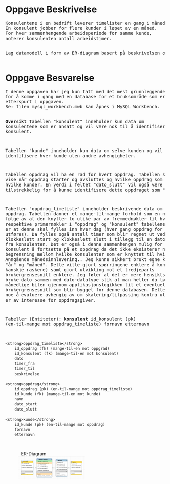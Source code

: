 <h1>Oppgave Beskrivelse</h1>
<pre>
Konsulentene i en bedrift leverer timelister en gang i måneden.
En konsulent jobber for flere kunder i løpet av en måned.
For hver sammenhengende arbeidsperiode for samme kunde,
noterer konsulenten antall arbeidstimer.

Lag datamodell i form av ER-diagram basert på beskrivelsen over."
</pre>

<h1>Oppgave Besvarelse</h1>
<pre>
I denne oppgaven har jeg kun tatt med det mest grunnleggende
for å komme i gang med en database for et bruksområde som er
etterspurt i oppgaven.
Se: filen mysql_workbench.mwb kan åpnes i MySQL Workbench.

<strong>Oversikt</strong>
Tabellen "konsulent" inneholder kun data om konsulentene som er ansatt
og vil være nok til å identifisere hver konsulent.

Tabellen "kunde" inneholder kun data om selve kunden og vil også identifisere
hver kunde uten andre avhengigheter.

Tabellen oppdrag vil ha en rad for hvert oppdrag. Tabellen skal kun vise
når oppdrag starter og avsluttes og hvilke oppdrag som hører til hvilke kunder.
En verdi i feltet "dato_slutt" vil også være tilstrekkelig
for å kunne identifisere dette oppdraget som "ferdig".

Tabellen "oppdrag_timeliste" inneholder beskrivende data om hvert oppdrag.
Tabellen danner et mange-til-mange forhold som en naturlig følge
av at den knytter to ulike par av fremmednøkler til hver sine respektive primærnøkler
i "oppdrag" og "konsulent" tabellene.
Meningen er at denne skal fylles inn hver dag (hver gang oppdrag for bestemt dag
utføres).
Da fylles også antall timer som blir regnet ut ved å føye inn klokkeslett start og
klokkeslett slutt i tillegg til en datostempling fra konsulenten.
Det er også i denne sammenhengen mulig for en annen konsulent å fortsette på et
oppdrag da det ikke eksisterer noen begrensning mellom hvilke konsulenter som
er knyttet til hvilke oppdrag
Anngående månedsinnlevering..
Jeg kunne sikkert brukt egne kolonner for "år" og "måned". Dette ville
gjort spørringene enklere å konstruere (og kanskje raskere) samt gjort utvikling mot
et tredjeparts brukergrensesnitt enklere. Jeg føler at det er mere hensiktsmessig
å bruke dato sammen med dato-datatype slik at man heller da løseer den månedlige
biten gjennom applikasjonslogikken til et eventuelt brukergrensesnitt som blir
bygget for denne databasen. Dette viller vært noe å evaluere avhengig av
om skalering/tilpassing kontra utviklingstid er av interesse for oppdragsgiver.


Tabeller (Entiteter):
    <strong>konsulent</strong>
        id_konsulent (pk) (en-til-mange mot oppdrag_timeliste)
        fornavn
        etternavn

    <strong>oppdrag_timeliste</strong>
        id_oppdrag (fk) (mange-til-en mot oppgrad)
        id_konsulent (fk) (mange-til-en mot konsulent)
        dato
        timer_fra
        timer_til
        beskrivelse

    <strong>oppdrag</strong>
        id_oppdrag (pk) (en-til-mange mot oppdrag_timeliste)
        id_kunde (fk) (mange-til-en mot kunde)
        navn
        dato_start
        dato_slutt

    <strong>kunde</strong>
        id_kunde (pk) (en-til-mange mot oppdrag)
        fornavn
        etternavn
</pre>

<figure>
    <figcaption style="margin-left: 10px">ER-Diagram</figcaption>
    <img src="screen_shot.png" alt="Image not found" style="width:50%">
</figure>
